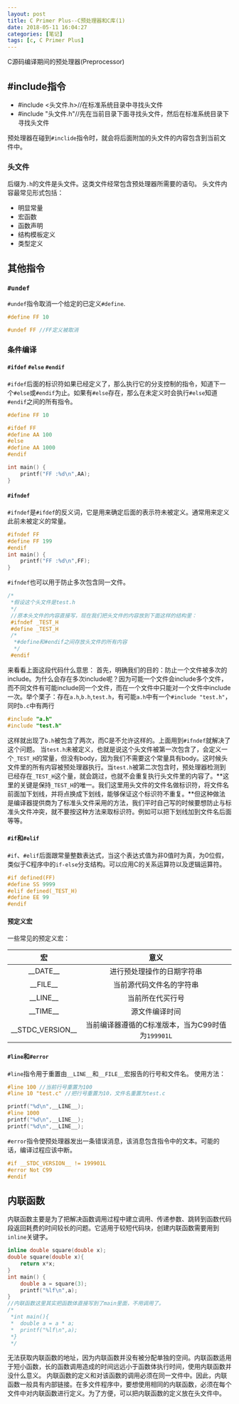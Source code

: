```yaml
---
layout: post
title: C Primer Plus--C预处理器和C库(1)
date: 2018-05-11 16:04:27
categories: [笔记]
tags: [c, C Primer Plus]
---
```


C源码编译期间的预处理器(Preprocessor)
<!--more-->

## #include指令

* \#include <头文件.h>//在标准系统目录中寻找头文件
* \#include "头文件.h"//先在当前目录下面寻找头文件，然后在标准系统目录下寻找头文件

预处理器在碰到`#inclide`指令时，就会将后面附加的头文件的内容包含到当前文件中。

### 头文件
后缀为`.h`的文件是头文件。这类文件经常包含预处理器所需要的语句。
头文件内容最常见形式包括：
* 明显常量
* 宏函数
* 函数声明
* 结构模板定义
* 类型定义

## 其他指令
### `#undef`
`#undef`指令取消一个给定的已定义`#define`.
```c
#define FF 10

#undef FF //FF定义被取消
```
### 条件编译
#### `#ifdef` `#else` `#endif`
`#ifdef`后面的标识符如果已经定义了，那么执行它的分支控制的指令，知道下一个`#else`或`#endif`为止。如果有`#else`存在，那么在未定义时会执行`#else`知道`#endif`之间的所有指令。
```c
#define FF 10

#ifdef FF
#define AA 100
#else
#define AA 1000
#endif

int main() {
    printf("FF :%d\n",AA);
}
```
#### `#ifndef`
`#ifndef`是`#ifdef`的反义词，它是用来确定后面的表示符未被定义。通常用来定义此前未被定义的常量。
```c
#ifndef FF
#define FF 199
#endif
int main() {
    printf("FF :%d\n",FF);
}
```
`#ifndef`也可以用于防止多次包含同一文件。
```c
/*
 *假设这个头文件是test.h
 */
 //原本头文件的内容直接写，现在我们把头文件的内容放到下面这样的结构里：
 #ifndef _TEST_H
 #define _TEST_H
 /*
  *#define和#endif之间存放头文件的所有内容
  */
 #endif
```
来看看上面这段代码什么意思：
首先，明确我们的目的：防止一个文件被多次的include。为什么会存在多次include呢？因为可能一个文件会include多个文件，而不同文件有可能include同一个文件，而在一个文件中只能对一个文件中include一次。举个栗子：存在`a.h`,`b.h`,`test.h`，有可能`a.h`中有一个`#include "test.h"`，同时`b.c`中有两行
```c
#include "a.h"
#include "test.h"
```
这样就出现了`b.h`被包含了两次，而C是不允许这样的。上面用到`#ifndef`就解决了这个问题。
当`test.h`未被定义，也就是说这个头文件被第一次包含了，会定义一个`_TEST_H`的常量，但没有body，因为我们不需要这个常量具有body。这时候头文件里的所有内容被预处理器执行。当`test.h`被第二次包含时，预处理器检测到已经存在`_TEST_H`这个量，就会跳过，也就不会重复执行头文件里的内容了。**这里的关键是保持`_TEST_H`的唯一。我们这里用头文件的文件名做标识符，将文件名前面加下划线，并将点换成下划线，能够保证这个标识符不重复。**但这种做法是编译器提供商为了标准头文件采用的方法，我们平时自己写的时候要想防止与标准头文件冲突，就不要按这种方法来取标识符。例如可以把下划线加到文件名后面等等。
#### `#if`和`#elif`
`#if`、`#elif`后面跟常量整数表达式，当这个表达式值为非0值时为真，为0位假，类似于C程序中的`if-else`分支结构。可以应用C的关系运算符以及逻辑运算符。
```c
#if defined(FF)
#define SS 9999
#elif defined(_TEST_H)
#define EE 99
#endif
```
#### 预定义宏
一些常见的预定义宏：


| 宏 | 意义 |
| :---:|:---:|
|\_\_DATE\_\_| 进行预处理操作的日期字符串 |
|\_\_FILE\_\_| 当前源代码文件名的字符串|
|\_\_LINE\_\_| 当前所在代买行号|
|\_\_TIME\_\_| 源文件编译时间 |
|\_\_STDC\_VERSION\_\_ | 当前编译器遵循的C标准版本，当为C99时值为`199901L` |
#### `#line`和`#error`
`#line`指令用于重置由`__LINE__`和`__FILE__`宏报告的行号和文件名。
使用方法：
```c
#line 100 //当前行号重置为100
#line 10 "test.c" //把行号重置为10，文件名重置为test.c
```

```c
printf("%d\n",__LINE__);
#line 1000
printf("%d\n",__LINE__);
printf("%d\n",__LINE__);
```

`#error`指令使预处理器发出一条错误消息，该消息包含指令中的文本。可能的话，编译过程应该中断。
```c
#if __STDC_VERSION__ != 199901L
#error Not C99
#endif
```

## 内联函数
内联函数主要是为了把解决函数调用过程中建立调用、传递参数、跳转到函数代码段返回耗费的时间较长的问题。它适用于较短代码块，创建内联函数需要用到`inline`关键字。
```c
inline double square(double x);
double square(double x){
    return x*x;
}
int main() {
    double a = square(3);
    printf("%lf\n",a);
}
//内联函数这里其实把函数体直接写到了main里面，不用调用了。
/*
 *int main(){
 *	double a = a * a;
 *	printf("%lf\n",a);
 *}
 */
```
无法获取内联函数的地址，因为内联函数并没有被分配单独的空间。内联函数适用于短小函数，长的函数调用造成的时间远远小于函数体执行时间，使用内联函数并没什么意义。
内联函数的定义和对该函数的调用必须在同一文件中。因此，内联函数一般具有内部链接。在多文件程序中，要想使用相同的内联函数，必须在每个文件中对内联函数进行定义。为了方便，可以把内联函数的定义放在头文件中。





